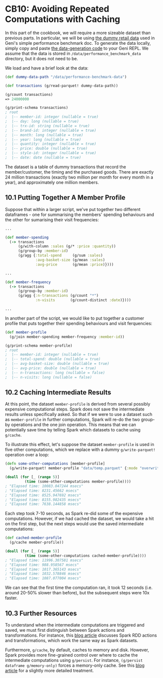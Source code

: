 # CB10: Avoiding Repeated Computations with Caching

In this part of the cookbook, we will require a more sizeable dataset than previous parts. In particular, we will be using [the dummy retail data](https://github.com/zero-one-group/geni/blob/develop/docs/simple_performance_benchmark.md#dummy-retail-data) used in Geni's simple performance benchmark doc. To generate the data locally, simply copy and paste [the data-generation code](https://github.com/zero-one-group/geni/blob/develop/examples/performance_benchmark_data.clj) to your Geni REPL. We assume that the data is stored in `/data/performance_benchmark_data` directory, but it does not need to be.

We load and have a brief look at the data:

```clojure
(def dummy-data-path "/data/performance-benchmark-data")

(def transactions (g/read-parquet! dummy-data-path))

(g/count transactions)
=> 24000000

(g/print-schema transactions)
; root
;  |-- member-id: integer (nullable = true)
;  |-- day: long (nullable = true)
;  |-- trx-id: string (nullable = true)
;  |-- brand-id: integer (nullable = true)
;  |-- month: long (nullable = true)
;  |-- year: long (nullable = true)
;  |-- quantity: integer (nullable = true)
;  |-- price: double (nullable = true)
;  |-- style-id: integer (nullable = true)
;  |-- date: date (nullable = true)
```

The dataset is a table of dummy transactions that record the member/customer, the timing and the purchased goods. There are exactly 24 million transactions (exactly two million per month for every month in a year), and approximately one million members.

## 10.1 Putting Together A Member Profile

Suppose that within a larger script, we've put together two different dataframes - one for summarising the members' spending behaviours and the other for sumarising their visit frequencies:

```clojure
...

(def member-spending
  (-> transactions
      (g/with-column :sales (g/* :price :quantity))
      (g/group-by :member-id)
      (g/agg {:total-spend     (g/sum :sales)
              :avg-basket-size (g/mean :sales)
              :avg-price       (g/mean :price)})))

...

(def member-frequency
  (-> transactions
      (g/group-by :member-id)
      (g/agg {:n-transactions (g/count "*")
              :n-visits       (g/count-distinct :date)})))

...
```

In another part of the script, we would like to put together a customer profile that puts together their spending behaviours and visit ferquencies:

```clojure
(def member-profile
  (g/join member-spending member-frequency :member-id))

(g/print-schema member-profile)
; root
;  |-- member-id: integer (nullable = true)
;  |-- total-spend: double (nullable = true)
;  |-- avg-basket-size: double (nullable = true)
;  |-- avg-price: double (nullable = true)
;  |-- n-transactions: long (nullable = false)
;  |-- n-visits: long (nullable = false)
```

## 10.2 Caching Intermediate Results

At this point, the dataset `member-profile` is derived from several possibly expensive computational steps. Spark does not save the intermediate results unless specifically asked. So that if we were to use a dataset such as `member-profile` in further computations, Spark will re-do the two group-by operations and the one join operation. This means that we can potentially save time by telling Spark which datasets to cache using `g/cache`.

To illustrate this effect, let's suppose the dataset `member-profile` is used in five other computations, which we replace with a dummy `g/write-parquet!` operation over a loop:

```clojure
(defn some-other-computations [member-profile]
  (g/write-parquet! member-profile "data/temp.parquet" {:mode "overwrite"}))

(doall (for [_ (range 5)]
         (time (some-other-computations member-profile))))
; "Elapsed time: 10083.047244 msecs"
; "Elapsed time: 8231.45662 msecs"
; "Elapsed time: 8525.947692 msecs"
; "Elapsed time: 8155.982435 msecs"
; "Elapsed time: 7638.144858 msecs"
```

Each step took 7-10 seconds, as Spark re-did some of the expensive computations. However, if we had cached the dataset, we would take a hit on the first step, but the next steps would use the saved intermediate computations:

```clojure
(def cached-member-profile
  (g/cache member-profile))

(doall (for [_ (range 5)]
         (time (some-other-computations cached-member-profile))))
; "Elapsed time: 11996.307581 msecs"
; "Elapsed time: 988.958567 msecs"
; "Elapsed time: 1017.365143 msecs"
; "Elapsed time: 1032.578846 msecs"
; "Elapsed time: 1087.077004 msecs"
```

We can see that the first time the computation ran, it took 12 seconds (i.e. around 20-50% slower than before), but the subsequent steps were 10x faster.

## 10.3 Further Resources

To understand when the intermediate computations are triggered and saved, we must first distinguish between Spark actions and transformations. For instance, this [blog article](https://medium.com/@aristo_alex/how-apache-sparks-transformations-and-action-works-ceb0d03b00d0) discusses Spark RDD actions and transformations, which work the same way as Spark datasets.

Furthermore, `g/cache`, by default, caches to memory and disk. However, Spark provides more fine-grained control over where to cache the intermediate computations using `g/persist`. For instance, `(g/persist dataframe g/memory-only)` forces a memory-only cache. See this [blog article](https://sparkbyexamples.com/spark/spark-dataframe-cache-and-persist-explained/) for a slightly more detailed treatment.
